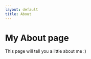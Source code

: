 ```yaml
---
layout: default
title: About
---
```


# My About page

This page will tell you a little about me :)
